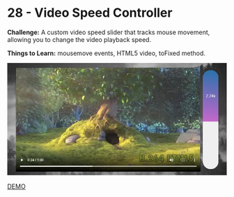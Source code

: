 # 28 - Video Speed Controller

**Challenge:** A custom video speed slider that tracks mouse movement, allowing you to change the video playback speed.

**Things to Learn:** mousemove events, HTML5 video, toFixed method.

![demo](demo.png)

[DEMO](https://voloshin-sergei.github.io/30DaysOfJavaScript/28_day%20Video%20Speed%20Controller/)
